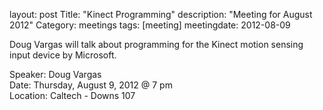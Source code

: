 layout: post
Title: "Kinect Programming"
description: "Meeting for August 2012"
Category: meetings
tags: [meeting]
meetingdate: 2012-08-09

Doug Vargas will talk about programming for the Kinect motion sensing input device by Microsoft.

Speaker: Doug Vargas <br/>
Date: Thursday, August 9, 2012 @ 7 pm <br/>
Location: Caltech - Downs 107
